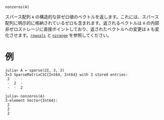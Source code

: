 ```
nonzeros(A)
```

スパース配列 `A` の構造的な非ゼロ値のベクトルを返します。これには、スパース配列に明示的に格納されているゼロも含まれます。返されるベクトルは `A` の内部非ゼロストレージに直接ポイントしており、返されたベクトルへの変更は `A` も変化させます。[`rowvals`](@ref) と [`nzrange`](@ref) を参照してください。

# 例

```jldoctest
julia> A = sparse(2I, 3, 3)
3×3 SparseMatrixCSC{Int64, Int64} with 3 stored entries:
 2  ⋅  ⋅
 ⋅  2  ⋅
 ⋅  ⋅  2

julia> nonzeros(A)
3-element Vector{Int64}:
 2
 2
 2
```
